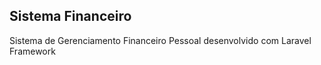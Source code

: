 
## Sistema Financeiro

Sistema de Gerenciamento Financeiro Pessoal desenvolvido com Laravel Framework 
